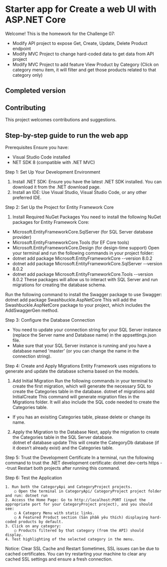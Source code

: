 # Starter app for Create a web UI with ASP.NET Core

Welcome! This is the homework for the Challenge 07:
- Modify API project to expose Get, Create, Update, Delete Product endpoint
- Modify MVC Project to change hard-coded data to get data from API project
- Modify MVC Project to add feature View Product by Category (Click on category menu item, it will filter and get those products related to that category only)

## Completed version


## Contributing

This project welcomes contributions and suggestions.  

## Step-by-step guide to run the web app

Prerequisites
Ensure you have:
- Visual Studio Code installed
- NET SDK 8 (compatible with .NET MVC)

Step 1: Set Up Your Development Environment
1. Install .NET SDK: Ensure you have the latest .NET SDK installed. You can download it from the .NET download page.
2. Install an IDE: Use Visual Studio, Visual Studio Code, or any other preferred IDE.

Step 2: Set Up the Project for Entity Framework Core
1. Install Required NuGet Packages
You need to install the following NuGet packages for Entity Framework Core:
-	Microsoft.EntityFrameworkCore.SqlServer (for SQL Server database provider)
-	Microsoft.EntityFrameworkCore.Tools (for EF Core tools)
-	Microsoft.EntityFrameworkCore.Design (for design-time support)
Open your terminal and run the following commands in your project folder:
-	dotnet add package Microsoft.EntityFrameworkCore --version 8.0.2
-	dotnet add package Microsoft.EntityFrameworkCore.SqlServer --version 8.0.2
-	dotnet add package Microsoft.EntityFrameworkCore.Tools --version 8.0.2
These packages will allow us to interact with SQL Server and run migrations for creating the database schema.

Run the following command to install the Swagger package to use Swagger:
	dotnet add package Swashbuckle.AspNetCore
	This will add the Swashbuckle.AspNetCore package to your project, which includes the AddSwaggerGen method.

Step 3: Configure the Database Connection
- You need to update your connection string for your SQL Server instance (replace the Server name and Database name) in the appsettings.json file.
- Make sure that your SQL Server instance is running and you have a database named 'master' (or you can change the name in the connection string).

Step 4: Create and Apply Migrations
Entity Framework uses migrations to generate and update the database schema based on the models.
1. Add Initial Migration
Run the following commands in your terminal to create the first migration, which will generate the necessary SQL to create the Categories table in the database.
	dotnet ef migrations add InitialCreate
This command will generate migration files in the Migrations folder. It will also include the SQL code needed to create the Categories table.
- If you has an exisiting Categories table, please delete or change its name.
2. Apply the Migration to the Database
Next, apply the migration to create the Categories table in the SQL Server database.	
	dotnet ef database update
This will create the CategoryDb database (if it doesn’t already exist) and the Categories table.

Step 5: Trust the Development Certificate
In a terminal, run the following command to trust the .NET development certificate:
	dotnet dev-certs https --trust
Restart both projects after running this command.
	
Step 6: Test the Application
	
	1. Run both the CategoryApi and CategoryProject projects.
		○ Open the terminal in CategoryApi/ CategoryProject project folder and run:	dotnet run
	2. Access the Home Page: Go to http://localhost:PORT (input the appropriate port for your CategoryProject project), and you should see:
		○ A Category Menu with static links.
		○ A Featured Product section (Sản phẩm yêu thích) displaying hard-coded products by default.
	3. Click on any category:
		○ Products filtered by that category (from the API) should display.
	4. Test highlighting of the selected category in the menu.
		
Notice:
Clear SSL Cache and Restart
Sometimes, SSL issues can be due to cached certificates. You can try restarting your machine to clear any cached SSL settings and ensure a fresh connection.